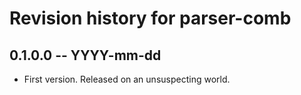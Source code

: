 # Revision history for parser-comb

## 0.1.0.0 -- YYYY-mm-dd

* First version. Released on an unsuspecting world.
